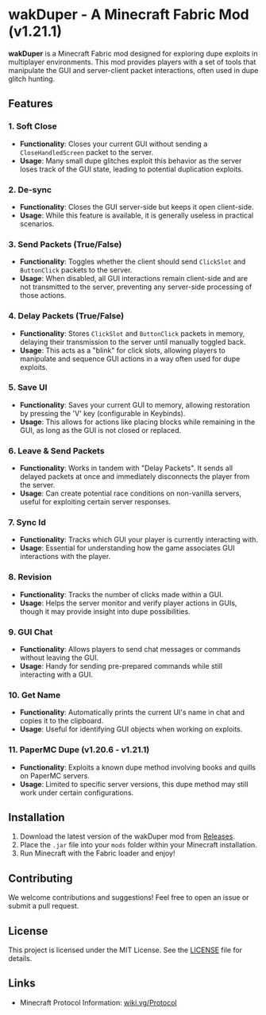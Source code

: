 # wakDuper - A Minecraft Fabric Mod (v1.21.1)

**wakDuper** is a Minecraft Fabric mod designed for exploring dupe exploits in multiplayer environments. This mod provides players with a set of tools that manipulate the GUI and server-client packet interactions, often used in dupe glitch hunting.

## Features

### 1. Soft Close
- **Functionality**: Closes your current GUI without sending a `CloseHandledScreen` packet to the server.
- **Usage**: Many small dupe glitches exploit this behavior as the server loses track of the GUI state, leading to potential duplication exploits.

### 2. De-sync
- **Functionality**: Closes the GUI server-side but keeps it open client-side.
- **Usage**: While this feature is available, it is generally useless in practical scenarios.

### 3. Send Packets (True/False)
- **Functionality**: Toggles whether the client should send `ClickSlot` and `ButtonClick` packets to the server.
- **Usage**: When disabled, all GUI interactions remain client-side and are not transmitted to the server, preventing any server-side processing of those actions.

### 4. Delay Packets (True/False)
- **Functionality**: Stores `ClickSlot` and `ButtonClick` packets in memory, delaying their transmission to the server until manually toggled back.
- **Usage**: This acts as a "blink" for click slots, allowing players to manipulate and sequence GUI actions in a way often used for dupe exploits.

### 5. Save UI
- **Functionality**: Saves your current GUI to memory, allowing restoration by pressing the 'V' key (configurable in Keybinds).
- **Usage**: This allows for actions like placing blocks while remaining in the GUI, as long as the GUI is not closed or replaced.

### 6. Leave & Send Packets
- **Functionality**: Works in tandem with "Delay Packets". It sends all delayed packets at once and immediately disconnects the player from the server.
- **Usage**: Can create potential race conditions on non-vanilla servers, useful for exploiting certain server responses.

### 7. Sync Id
- **Functionality**: Tracks which GUI your player is currently interacting with.
- **Usage**: Essential for understanding how the game associates GUI interactions with the player.

### 8. Revision
- **Functionality**: Tracks the number of clicks made within a GUI.
- **Usage**: Helps the server monitor and verify player actions in GUIs, though it may provide insight into dupe possibilities.

### 9. GUI Chat
- **Functionality**: Allows players to send chat messages or commands without leaving the GUI.
- **Usage**: Handy for sending pre-prepared commands while still interacting with a GUI.

### 10. Get Name
- **Functionality**: Automatically prints the current UI's name in chat and copies it to the clipboard.
- **Usage**: Useful for identifying GUI objects when working on exploits.

### 11. PaperMC Dupe (v1.20.6 - v1.21.1)
- **Functionality**: Exploits a known dupe method involving books and quills on PaperMC servers.
- **Usage**: Limited to specific server versions, this dupe method may still work under certain configurations.

## Installation
1. Download the latest version of the wakDuper mod from [Releases](https://github.com/me-jndildap/wakDuper/releases).
2. Place the `.jar` file into your `mods` folder within your Minecraft installation.
3. Run Minecraft with the Fabric loader and enjoy!

## Contributing
We welcome contributions and suggestions! Feel free to open an issue or submit a pull request.

## License
This project is licensed under the MIT License. See the [LICENSE](https://github.com/me-jndildap/wakDuper?tab=License-1-ov-file) file for details.

## Links
- Minecraft Protocol Information: [wiki.vg/Protocol](https://wiki.vg/Protocol)

